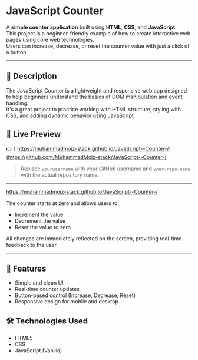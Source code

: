 # JavaScript Counter

A **simple counter application** built using **HTML**, **CSS**, and **JavaScript**.  
This project is a beginner-friendly example of how to create interactive web pages using core web technologies.  
Users can increase, decrease, or reset the counter value with just a click of a button.

---

## 📌 Description

The JavaScript Counter is a lightweight and responsive web app designed to help beginners understand the basics of DOM manipulation and event handling.  
It's a great project to practice working with HTML structure, styling with CSS, and adding dynamic behavior using JavaScript.

## 🚀 Live Preview

👉 [ https://muhammadmoiz-stack.github.io/JavaScript--Counter-/](https://github.com/MuhammadMoiz-stack/JavaScript--Counter-)

> Replace `yourusername` with your GitHub username and `your-repo-name` with the actual repository name.

---



 https://muhammadmoiz-stack.github.io/JavaScript--Counter-/

The counter starts at zero and allows users to:

- Increment the value
- Decrement the value
- Reset the value to zero

All changes are immediately reflected on the screen, providing real-time feedback to the user.

---

## 🚀 Features

- Simple and clean UI
- Real-time counter updates
- Button-based control (Increase, Decrease, Reset)
- Responsive design for mobile and desktop

## 🛠️ Technologies Used

- HTML5
- CSS
- JavaScript (Vanilla)

